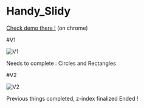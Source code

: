 # Handy_Slidy

[Check demo there !](https://handy-slidy.netlify.app/) (on chrome)

#V1

![V1](https://media.giphy.com/media/9yzVenUfaYfb61jKMx/giphy.gif)

Needs to complete : Circles and Rectangles

#V2

![V2](https://media.giphy.com/media/gxJwyPBdqGRpHwVKDr/giphy.gif)

Previous things completed, z-index finalized
Ended !

